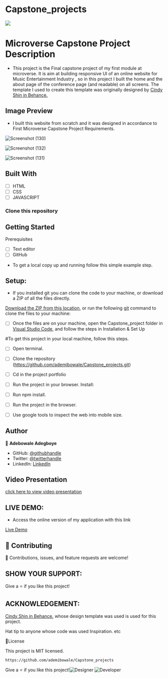 # Capstone_projects
![](https://img.shields.io/badge/Microverse-blueviolet)

# Microverse Capstone Project Description

- This project is the Final capstone project of my first module at microverse. It is aim at building responsive UI of an online website for  Music Entertainment Industry , so in this project I built the home and the about page of the conference page (and readable) on all screens.
The template I used to create this template was originally designed by [Cindy Shin in Behance.](https://www.behance.net/adagio07)

## Image Preview

- I built this website from scratch and it was designed in accordance to First Microverse Capstone Project Requirements.

![Screenshot (130)](https://user-images.githubusercontent.com/92458236/197704614-c4d534e2-3d59-4183-a6f9-ed4b9ee060ee.png)

![Screenshot (132)](https://user-images.githubusercontent.com/92458236/197705027-1105fa90-587b-471a-ad4e-f86cd38458b3.png)

![Screenshot (131)](https://user-images.githubusercontent.com/92458236/197704929-7e663f0d-c3a5-4583-bb8e-364f4a5a7b0d.png)





## Built With

- [ ] HTML
- [ ] CSS 
- [ ]  JAVASCRIPT

### Clone this repository

## Getting Started

Prerequisites

- [ ] Text editor
- [ ] GitHub

- To get a local copy up and running follow this simple example step.


## Setup:

- If you installed git you can clone the code to your machine, or download a ZIP of all the files directly.

[Download the ZIP from this location](https://github.com/ademibowale/Capstone_projects/archive/refs/heads/main.zip), or run the following [git](https://github.com/ademibowale/Capstone_projects.git) command to clone the files to your machine:

- [ ] Once the files are on your machine, open the Capstone_project folder in [Visual Studio Code](https://code.visualstudio.com/), and follow the steps in Installation & Set Up

#To get this project in your local machine, follow this steps.

- [ ] Open terminal.
- [ ] Clone the repository (https://github.com/ademibowale/Capstone_projects.git)

- [ ] Cd in the project portfolio
- [ ] Run the project in your browser.
Install:
- [ ] Run npm install.
- [ ] Run the project in the browser.
- [ ] Use google tools to inspect the web into mobile size.

## Author

👤 **Adebowale Adegboye**

- GitHub: [@githubhandle](https://github.com/ademibowale)
- Twitter: [@twitterhandle](https://twitter.com/Ademibowale1)
- LinkedIn: [LinkedIn](https://www.linkedin.com/in/adebowale-adegboye-143568221/)

## Video Presentation
[click here to view video presentation](https://www.loom.com/share/9e021de8f6484d2991e72f5c54adebfc)


## LIVE DEMO:

- Access the  online version of my application with this link

[Live Demo](https://ademibowale.github.io/Capstone_projects/)



## 🤝 Contributing

🤝 Contributions, issues, and feature requests are welcome!


## SHOW YOUR SUPPORT:

 Give a ⭐ if you like this project!

## ACKNOWLEDGEMENT:  

[Cindy Shin in Behance.](https://www.behance.net/adagio07) whose design template was used is used for this project.

 Hat tip to anyone whose code was used Inspiration. etc

📝License

This project is MIT licensed.
```
https://github.com/ademibowale/Capstone_projects

```

Give a ⭐️ if you like this project!![Designer](https://user-images.githubusercontent.com/92458236/180411981-c5091b79-d925-4db9-8334-5ce6c552d3b7.gif)
![Developer](https://user-images.githubusercontent.com/92458236/180412125-340ca564-a3fa-4f82-aa60-bc1e44529a91.gif)


